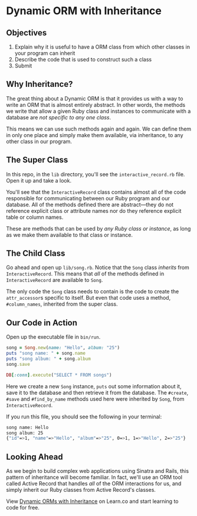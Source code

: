 # Dynamic ORM with Inheritance

## Objectives

1. Explain why it is useful to have a ORM class from which other classes in your program can inherit
2. Describe the code that is used to construct such a class
3. Submit

## Why Inheritance?

The great thing about a Dynamic ORM is that it provides us with a way to write an ORM that is almost entirely abstract. In other words, the methods we write that allow a given Ruby class and instances to communicate with a database are *not specific to any one class*. 

This means we can use such methods again and again. We can define them in only one place and simply make them available, via inheritance, to any other class in our program. 

## The Super Class

In this repo, in the `lib` directory, you'll see the `interactive_record.rb` file. Open it up and take a look. 

You'll see that the `InteractiveRecord` class contains almost all of the code responsible for communicating between our Ruby program and our database. All of the methods defined there are abstract––they do not reference explicit class or attribute names nor do they reference explicit table or column names. 

These are methods that can be used by *any Ruby class or instance*, as long as we make them available to that class or instance. 

## The Child Class

Go ahead and open up `lib/song.rb`. Notice that the `Song` class *inherits* from `InteractiveRecord`. This means that *all* of the methods defined in `InteractiveRecord` are available to `Song`. 

The only code the `Song` class needs to contain is the code to create the `attr_accessor`s specific to itself. But even that code uses a method, `#column_names`, inherited from the super class. 

## Our Code in Action

Open up the executable file in `bin/run`. 

```ruby
song = Song.new(name: "Hello", album: "25")
puts "song name: " + song.name
puts "song album: " + song.album
song.save

DB[:conn].execute("SELECT * FROM songs")
```

Here we create a new `Song` instance, `puts` out some information about it, save it to the database and then retrieve it from the database. The `#create`, `#save` and `#find_by_name` methods used here were inherited by `Song`, from `InteractiveRecord`. 

If you run this file, you should see the following in your terminal:

```bash
song name: Hello
song album: 25
{"id"=>1, "name"=>"Hello", "album"=>"25", 0=>1, 1=>"Hello", 2=>"25"}
```

## Looking Ahead

As we begin to build complex web applications using Sinatra and Rails, this pattern of inheritance will become familiar. In fact, we'll use an ORM tool called Active Record that handles *all* of the ORM interactions for us, and simply inherit our Ruby classes from Active Record's classes. 









<p data-visibility='hidden'>View <a href='https://learn.co/lessons/dynamic-orm-inheritance'>Dynamic ORMs with Inheritance</a> on Learn.co and start learning to code for free.</p>
